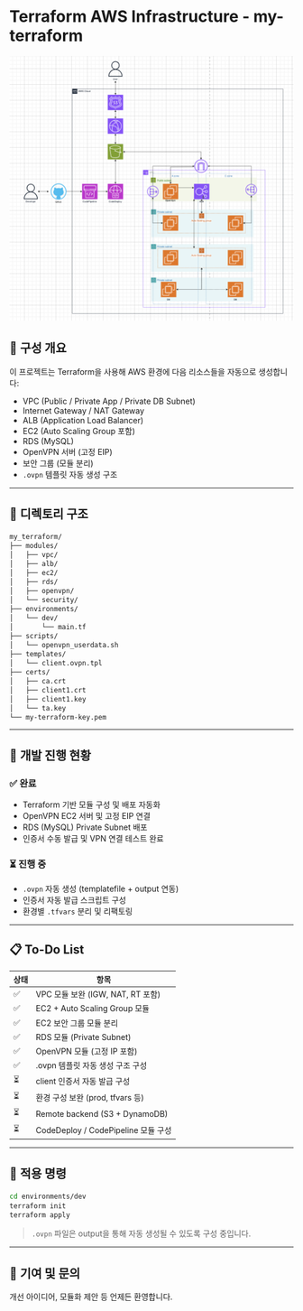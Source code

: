 # Terraform AWS Infrastructure - my-terraform

![프로젝트 아키텍쳐](https://github.com/Hyunje1128/KTB_Cloud/blob/main/Architecture_v3.png)

## 🔧 구성 개요
이 프로젝트는 Terraform을 사용해 AWS 환경에 다음 리소스들을 자동으로 생성합니다:

- VPC (Public / Private App / Private DB Subnet)
- Internet Gateway / NAT Gateway
- ALB (Application Load Balancer)
- EC2 (Auto Scaling Group 포함)
- RDS (MySQL)
- OpenVPN 서버 (고정 EIP)
- 보안 그룹 (모듈 분리)
- `.ovpn` 템플릿 자동 생성 구조

---

## 📁 디렉토리 구조

```
my_terraform/
├── modules/
│   ├── vpc/
│   ├── alb/
│   ├── ec2/
│   ├── rds/
│   ├── openvpn/
│   └── security/
├── environments/
│   └── dev/
│       └── main.tf
├── scripts/
│   └── openvpn_userdata.sh
├── templates/
│   └── client.ovpn.tpl
├── certs/
│   ├── ca.crt
│   ├── client1.crt
│   ├── client1.key
│   └── ta.key
└── my-terraform-key.pem
```

---

## 🧪 개발 진행 현황

### ✅ 완료

- Terraform 기반 모듈 구성 및 배포 자동화
- OpenVPN EC2 서버 및 고정 EIP 연결
- RDS (MySQL) Private Subnet 배포
- 인증서 수동 발급 및 VPN 연결 테스트 완료

### ⏳ 진행 중

- `.ovpn` 자동 생성 (templatefile + output 연동)
- 인증서 자동 발급 스크립트 구성
- 환경별 `.tfvars` 분리 및 리팩토링

---

## 📋 To-Do List

| 상태 | 항목 |
|------|------|
| ✅ | VPC 모듈 보완 (IGW, NAT, RT 포함) |
| ✅ | EC2 + Auto Scaling Group 모듈 |
| ✅ | EC2 보안 그룹 모듈 분리 |
| ✅ | RDS 모듈 (Private Subnet) |
| ✅ | OpenVPN 모듈 (고정 IP 포함) |
| ✅ | .ovpn 템플릿 자동 생성 구조 구성 |
| ⏳ | client 인증서 자동 발급 구성 |
| ⏳ | 환경 구성 보완 (prod, tfvars 등) |
| ⏳ | Remote backend (S3 + DynamoDB) |
| ⏳ | CodeDeploy / CodePipeline 모듈 구성 |

---

## 🚀 적용 명령

```bash
cd environments/dev
terraform init
terraform apply
```

> `.ovpn` 파일은 output을 통해 자동 생성될 수 있도록 구성 중입니다.

---

## 🙌 기여 및 문의
개선 아이디어, 모듈화 제안 등 언제든 환영합니다.

